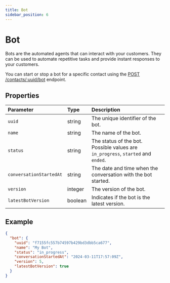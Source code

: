 ```yaml
---
title: Bot
sidebar_position: 6
---
```


# Bot

Bots are the automated agents that can interact with your customers. They can be used to automate repetitive tasks and provide instant responses to your customers.

You can start or stop a bot for a specific contact using the [POST /contacts/:uuid/bot](/api/reference/contacts_api/post_contact_bot) endpoint.

## Properties

| Parameter               | Type    | Description                                                                      |
| :---------------------- | :------ | :------------------------------------------------------------------------------- |
| `uuid`                  | string  | The unique identifier of the bot.                                                |
| `name`                  | string  | The name of the bot.                                                             |
| `status`                | string  | The status of the bot. Possible values are `in_progress`, `started` and `ended`. |
| `conversationStartedAt` | string  | The date and time when the conversation with the bot started.                    |
| `version`               | integer | The version of the bot.                                                          |
| `latestBotVersion`      | boolean | Indicates if the bot is the latest version.                                      |

## Example

```json title=response.json
{
  "bot": {
    "uuid": "f7155fc557b74597b429bd3dbb5ca677",
    "name": "My Bot",
    "status": "in_progress",
    "conversationStartedAt": "2024-03-11T17:57:09Z",
    "version": 5,
    "latestBotVersion": true
  }
}
```
